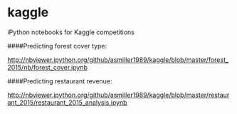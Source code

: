 # kaggle
iPython notebooks for Kaggle competitions


####Predicting forest cover type:

http://nbviewer.ipython.org/github/asmiller1989/kaggle/blob/master/forest_2015/nb/forest_cover.ipynb

####Predicting restaurant revenue:

http://nbviewer.ipython.org/github/asmiller1989/kaggle/blob/master/restaurant_2015/restaurant_2015_analysis.ipynb
